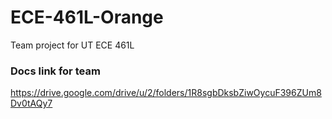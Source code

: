 # ECE-461L-Orange
Team project for UT ECE 461L

### Docs link for team
https://drive.google.com/drive/u/2/folders/1R8sgbDksbZiwOycuF396ZUm8Dv0tAQy7

